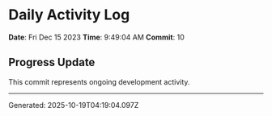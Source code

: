 # Daily Activity Log

**Date**: Fri Dec 15 2023
**Time**: 9:49:04 AM
**Commit**: 10

## Progress Update

This commit represents ongoing development activity.

---
Generated: 2025-10-19T04:19:04.097Z
